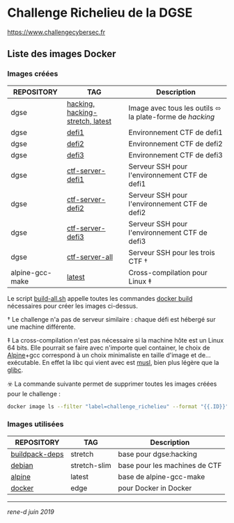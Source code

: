 # Challenge Richelieu de la DGSE

https://www.challengecybersec.fr

## Liste des images Docker

### Images créées

REPOSITORY | TAG | Description
---------- | --- | -----------
dgse            | [hacking, hacking-stretch, latest](hacking/Dockerfile)         | Image avec tous les outils ⬄ la plate-forme de _hacking_
dgse            | [defi1](ctf/Dockerfile)                       | Environnement CTF de defi1
dgse            | [defi2](ctf/Dockerfile)                       | Environnement CTF de defi2
dgse            | [defi3](ctf/Dockerfile)                       | Environnement CTF de defi3
dgse            | [ctf-server-defi1](ctf-server/Dockerfile)     | Serveur SSH pour l'environnement CTF de defi1
dgse            | [ctf-server-defi2](ctf-server/Dockerfile)     | Serveur SSH pour l'environnement CTF de defi2
dgse            | [ctf-server-defi3](ctf-server/Dockerfile)     | Serveur SSH pour l'environnement CTF de defi3
dgse            | [ctf-server-all](ctf-server/Dockerfile-all)   | Serveur SSH pour les trois CTF †
alpine-gcc-make | [latest](gcc-make/Dockerfile)                 | Cross-compilation pour Linux ‡

Le script [build-all.sh](build-all.sh) appelle toutes les commandes [docker build](https://docs.docker.com/engine/reference/commandline/build/) nécessaires pour créer les images ci-dessus.

† Le challenge n'a pas de serveur similaire : chaque défi est hébergé sur une machine différente.

‡ La cross-compilation n'est pas nécessaire si la machine hôte est un Linux 64 bits. Elle pourrait se faire avec n'importe quel container, le choix de [Alpine](https://www.alpinelinux.org)+gcc correspond à un choix minimaliste en taille d'image et de... exécutable. En effet la libc qui vient avec est [musl](https://www.musl-libc.org), bien plus légère que la [glibc](https://www.gnu.org/software/libc/).

☣️ La commande suivante permet de supprimer toutes les images créées pour le challenge :
```bash
docker image ls --filter "label=challenge_richelieu" --format "{{.ID}}" --no-trunc | xargs docker rmi
```

### Images utilisées

REPOSITORY | TAG | Description
---------- | --- | -----------
[buildpack-deps](https://hub.docker.com/_/buildpack-deps/)  | stretch       | base pour dgse:hacking
[debian](https://hub.docker.com/_/debian/)                  | stretch-slim  | base pour les machines de CTF
[alpine](https://hub.docker.com/_/alpine/)                  | latest        | base de alpine-gcc-make
[docker](https://hub.docker.com/_/docker/)                  | edge          | pour Docker in Docker

---
*rene-d juin 2019*
